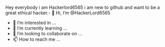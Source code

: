 Hey everybody i am Hackerlord6565 i am new to github and want to be a great ethical hacker.- 👋 Hi, I’m @HackerLord6565
- 👀 I’m interested in ...
- 🌱 I’m currently learning ...
- 💞️ I’m looking to collaborate on ...
- 📫 How to reach me ...

<!---
HackerLord6565/HackerLord6565 is a ✨ special ✨ repository because its `README.md` (this file) appears on your GitHub profile.
You can click the Preview link to take a look at your changes.
--->
